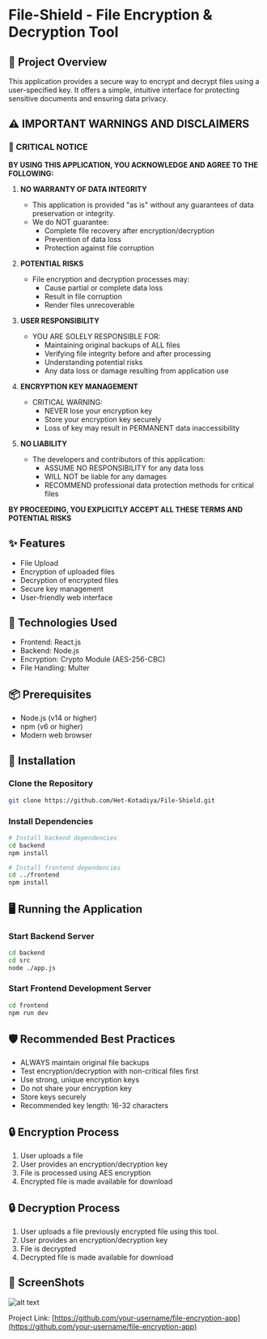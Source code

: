 # File-Shield - File Encryption & Decryption Tool

## 🔐 Project Overview

This application provides a secure way to encrypt and decrypt files using a user-specified key. It offers a simple, intuitive interface for protecting sensitive documents and ensuring data privacy.

## ⚠️ IMPORTANT WARNINGS AND DISCLAIMERS

### 🚨 CRITICAL NOTICE

**BY USING THIS APPLICATION, YOU ACKNOWLEDGE AND AGREE TO THE FOLLOWING:**

1. **NO WARRANTY OF DATA INTEGRITY**

   - This application is provided "as is" without any guarantees of data preservation or integrity.
   - We do NOT guarantee:
     - Complete file recovery after encryption/decryption
     - Prevention of data loss
     - Protection against file corruption

2. **POTENTIAL RISKS**

   - File encryption and decryption processes may:
     - Cause partial or complete data loss
     - Result in file corruption
     - Render files unrecoverable

3. **USER RESPONSIBILITY**

   - YOU ARE SOLELY RESPONSIBLE FOR:
     - Maintaining original backups of ALL files
     - Verifying file integrity before and after processing
     - Understanding potential risks
     - Any data loss or damage resulting from application use

4. **ENCRYPTION KEY MANAGEMENT**

   - CRITICAL WARNING:
     - NEVER lose your encryption key
     - Store your encryption key securely
     - Loss of key may result in PERMANENT data inaccessibility

5. **NO LIABILITY**
   - The developers and contributors of this application:
     - ASSUME NO RESPONSIBILITY for any data loss
     - WILL NOT be liable for any damages
     - RECOMMEND professional data protection methods for critical files

**BY PROCEEDING, YOU EXPLICITLY ACCEPT ALL THESE TERMS AND POTENTIAL RISKS**

## ✨ Features

- File Upload
- Encryption of uploaded files
- Decryption of encrypted files
- Secure key management
- User-friendly web interface

## 🚀 Technologies Used

- Frontend: React.js
- Backend: Node.js
- Encryption: Crypto Module (AES-256-CBC)
- File Handling: Multer

## 📦 Prerequisites

- Node.js (v14 or higher)
- npm (v6 or higher)
- Modern web browser

## 🔧 Installation

### Clone the Repository

```bash
git clone https://github.com/Het-Kotadiya/File-Shield.git
```

### Install Dependencies

```bash
# Install backend dependencies
cd backend
npm install

# Install frontend dependencies
cd ../frontend
npm install
```

## 🖥️ Running the Application

### Start Backend Server

```bash
cd backend
cd src
node ./app.js
```

### Start Frontend Development Server

```bash
cd frontend
npm run dev
```

## 🛡️ Recommended Best Practices

- ALWAYS maintain original file backups
- Test encryption/decryption with non-critical files first
- Use strong, unique encryption keys
- Do not share your encryption key
- Store keys securely
- Recommended key length: 16-32 characters

## 🔒 Encryption Process

1. User uploads a file
2. User provides an encryption/decryption key
3. File is processed using AES encryption
4. Encrypted file is made available for download

## 🔒 Decryption Process

1. User uploads a file previously encrypted file using this tool.
2. User provides an encryption/decryption key
3. File is decrypted
4. Decrypted file is made available for download

## 📸 ScreenShots

![alt text](image.png)

Project Link: [https://github.com/your-username/file-encryption-app](https://github.com/your-username/file-encryption-app)
